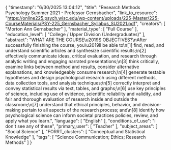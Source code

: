 {
    "timestamp": "6/30/2025 13:04:12",
    "title": "Research Methods Psychology Summer 2021 - Professor Gernsbacher",
    "link_to_resource": "https://online225.psych.wisc.edu/wp-content/uploads/225-Master/225-CourseMaterials/PSY-225_Gernsbacher_Syllabus_SU2021.pdf",
    "creators": [
        "Morton Ann Gernsbacher"
    ],
    "material_type": [
        "Full Course"
    ],
    "education_level": [
        "College / Upper Division (Undergraduates)"
    ],
    "abstract": "WHAT ARE THE COURSE\u2019S OBJECTIVES?\nAfter successfully finishing the course, you\u2019ll be able to\n[1] find, read, and understand scientific articles and synthesize scientific results;\n[2] effectively communicate ideas, critical evaluation, and research through analytic writing and engaging narrated presentations;\n[3] think critically, examine links between method and results, consider alternative explanations, and knowledgeably consume research;\n[4] generate testable hypotheses and design psychological research using different methods, data collection tools, and analysis techniques;\n[5] correctly interpret and convey statistical results via text, tables, and graphs;\n[6] use key principles of science, including use of evidence, scientific reliability and validity, and fair and thorough evaluation of research inside and outside the classroom;\n[7] understand that ethical principles, behavior, and decision-making pertain to all aspects of the research process; and\n[8] identify how psychological science can inform societal practices policies, review, and apply what you learn.",
    "language": [
        "English"
    ],
    "conditions_of_use": "I don't see any of these",
    "primary_user": [
        "Teacher"
    ],
    "subject_areas": [
        "Social Science"
    ],
    "FORRT_clusters": [
        "Conceptual and Statistical Knowledge"
    ],
    "tags": [
        "Science Communication; Ethics; Research Methods"
    ]
}
